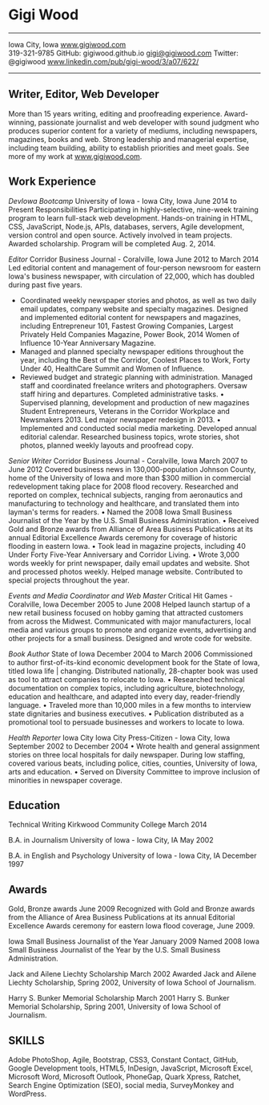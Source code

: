 Gigi Wood
=========


-------------------     ----------------------------
Iowa City, Iowa                     www.gigiwood.com     
319-321-9785              GitHub: gigiwood.github.io
gigi@gigiwood.com                 Twitter: @gigiwood
www.linkedin.com/pub/gigi-wood/3/a07/622/
-------------------     ----------------------------

Writer, Editor, Web Developer
-----------------------------

More than 15 years writing, editing and proofreading experience. Award-winning, passionate journalist and web developer with sound judgment who produces superior content for a variety of mediums, including newspapers, magazines, books and web. Strong leadership and managerial expertise, including team building, ability to establish priorities and meet goals. See more of my work at www.gigiwood.com.

Work Experience
---------------
*DevIowa Bootcamp*
University of Iowa - Iowa City, Iowa
June 2014 to Present
Responsibilities 
Participating in highly-selective, nine-week training program to learn full-stack web development. Hands-on training in HTML, CSS, JavaScript, Node.js, APIs, databases, servers, Agile development, version control and open source. Actively involved in team projects. Awarded scholarship. Program will be completed Aug. 2, 2014.

*Editor*
Corridor Business Journal - Coralville, Iowa
June 2012 to March 2014
Led editorial content and management of four-person newsroom for eastern Iowa's business newspaper, with circulation of 22,000, which has doubled during past five years. 
* Coordinated weekly newspaper stories and photos, as well as two daily email updates, company website and specialty magazines. Designed and implemented editorial content for newspapers and magazines, including Entrepreneur 101, Fastest Growing Companies, Largest Privately Held Companies Magazine, Power Book, 2014 Women of Influence 10-Year Anniversary Magazine. 
* Managed and planned specialty newspaper editions throughout the year, including the Best of the Corridor, Coolest Places to Work, Forty Under 40, HealthCare Summit and Women of Influence. 
* Reviewed budget and strategic planning with administration. Managed staff and coordinated freelance writers and photographers. Oversaw staff hiring and departures. Completed administrative tasks. 
• Supervised planning, development and production of new magazines Student Entrepreneurs, Veterans in the Corridor Workplace and Newsmakers 2013. Led major newspaper redesign in 2013. 
• Implemented and conducted social media marketing. Developed annual editorial calendar. Researched business topics, wrote stories, shot photos, planned weekly layouts and proofread copy.

*Senior Writer*
Corridor Business Journal - Coralville, Iowa
March 2007 to June 2012
Covered business news in 130,000-population Johnson County, home of the University of Iowa and more than $300 million in commercial redevelopment taking place for 2008 flood recovery. Researched and reported on complex, technical subjects, ranging from aeronautics and manufacturing to technology and healthcare, and translated them into layman's terms for readers. 
• Named the 2008 Iowa Small Business Journalist of the Year by the U.S. Small Business Administration. 
• Received Gold and Bronze awards from Alliance of Area Business Publications at its annual Editorial Excellence Awards ceremony for coverage of historic flooding in eastern Iowa. 
• Took lead in magazine projects, including 40 Under Forty Five-Year Anniversary and Corridor Living. 
• Wrote 3,000 words weekly for print newspaper, daily email updates and website. Shot and processed photos weekly. Helped manage website. Contributed to special projects throughout the year.

*Events and Media Coordinator and Web Master*
Critical Hit Games - Coralville, Iowa
December 2005 to June 2008
Helped launch startup of a new retail business focused on hobby gaming that attracted customers from across the Midwest. Communicated with major manufacturers, local media and various groups to promote and organize events, advertising and other projects for a small business. Designed and wrote code for website.

*Book Author*
State of Iowa
December 2004 to March 2006
Commissioned to author first-of-its-kind economic development book for the State of Iowa, titled Iowa life | changing. Distributed nationally, 28-chapter book was used as tool to attract companies to relocate to Iowa. 
• Researched technical documentation on complex topics, including agriculture, biotechnology, education and healthcare, and adapted into every day, reader-friendly language. 
• Traveled more than 10,000 miles in a few months to interview state dignitaries and business executives. 
• Publication distributed as a promotional tool to persuade businesses and workers to locate to Iowa.

*Health Reporter* Iowa City
Iowa City Press-Citizen - Iowa City, Iowa
September 2002 to December 2004 
• Wrote health and general assignment stories on three local hospitals for daily newspaper. During low staffing, covered various beats, including police, cities, counties, University of Iowa, arts and education. 
• Served on Diversity Committee to improve inclusion of minorities in newspaper coverage.

Education
---------
Technical Writing
Kirkwood Community College
March 2014

B.A. in Journalism
University of Iowa - Iowa City, IA
May 2002

B.A. in English and Psychology
University of Iowa - Iowa City, IA
December 1997

Awards
------
Gold, Bronze awards
June 2009
Recognized with Gold and Bronze awards from the Alliance of Area Business Publications at its annual Editorial Excellence Awards ceremony for eastern Iowa flood coverage, June 2009.

Iowa Small Business Journalist of the Year
January 2009
Named 2008 Iowa Small Business Journalist of the Year by the U.S. Small Business Administration.

Jack and Ailene Liechty Scholarship
March 2002
Awarded Jack and Ailene Liechty Scholarship, Spring 2002, University of Iowa School of Journalism.

Harry S. Bunker Memorial Scholarship
March 2001
Harry S. Bunker Memorial Scholarship, Spring 2001, University of Iowa School of Journalism.

SKILLS 
------ 
Adobe PhotoShop, Agile, Bootstrap, CSS3, Constant Contact, GitHub, Google Development tools, HTML5, InDesign, JavaScript, Microsoft Excel, Microsoft Word, Microsoft Outlook, PhoneGap, Quark Xpress, Ratchet, Search Engine Optimization (SEO), social media, SurveyMonkey and WordPress.